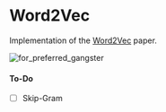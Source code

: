 # Word2Vec

Implementation of the [Word2Vec](https://arxiv.org/abs/1301.3781) paper.

![for_preferred_gangster](https://github.com/user-attachments/assets/bc5bdc51-173b-4b05-be9c-e74964ea13dc)


#### To-Do
- [ ] Skip-Gram
